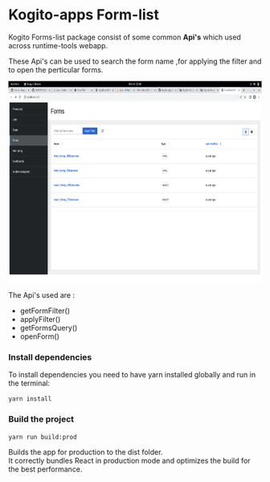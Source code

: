 # Kogito-apps Form-list

Kogito Forms-list package consist of some common **Api's** which used across runtime-tools webapp.

These Api's can be used to search the form name ,for applying the filter and to open the perticular forms. 

<img src="./docs/formpage.png" width="750px" height="400px">

The Api's used are :

 - getFormFilter()
 - applyFilter()
 - getFormsQuery()
 - openForm()

### Install dependencies

To install dependencies you need to have yarn installed globally and run in the terminal:
```
yarn install
```

### Build the project
```
yarn run build:prod
```
Builds the app for production to the dist folder.<br />
It correctly bundles React in production mode and optimizes the build for the best performance.